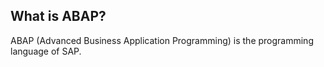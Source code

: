 ## What is ABAP?
ABAP (Advanced Business Application Programming) is the programming language of SAP.


